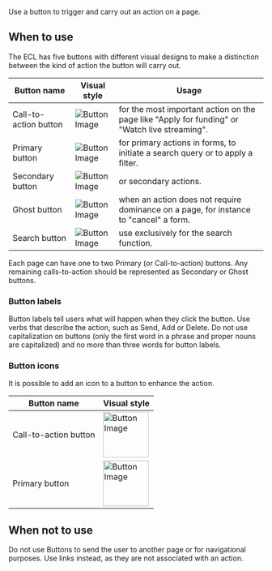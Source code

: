 Use a button to trigger and carry out an action on a page. 

## When to use
The ECL has five buttons with different visual designs to make a distinction between the kind of action the button will carry out.

| Button name           | Visual style  | Usage |
| ----------------------|---------------| ------|
| Call-to-action button | ![Button Image](https://inno-ecl.s3.amazonaws.com/media/images/EC/Buttons/Button_CTA_Default.png) | for the most important action on the page like "Apply for funding" or "Watch live streaming".|
| Primary button        | ![Button Image](https://inno-ecl.s3.amazonaws.com/media/images/EC/Buttons/Button_Primary_Default.png)      | for primary actions in forms, to initiate a search query or to apply a filter.|
| Secondary button      | ![Button Image](https://inno-ecl.s3.amazonaws.com/media/images/EC/Buttons/Button_Secondary_Default.png) | or secondary actions.|
| Ghost button          | ![Button Image](https://inno-ecl.s3.amazonaws.com/media/images/EC/Buttons/Button_Ghost_Default.png)  | when an action does not require dominance on a page, for instance to "cancel" a form.|
| Search button         | ![Button Image](https://inno-ecl.s3.amazonaws.com/media/images/EC/Buttons/Button_Search_Default.png)    | use exclusively for the search function. |

Each page can have one to two Primary (or Call-to-action) buttons. Any remaining calls-to-action should be represented as Secondary or Ghost buttons.

### Button labels 
Button labels tell users what will happen when they click the button. Use verbs that describe the action, such as Send, Add or Delete. Do not use capitalization on buttons (only the first word in a phrase and proper nouns are capitalized) and no more than three words for button labels.

### Button icons
It is possible to add an icon to a button to enhance the action.

| Button name           | Visual style  |
| ----------------------|---------------|
| Call-to-action button | <img src="https://inno-ecl.s3.amazonaws.com/media/images/EC/Buttons/Button_CTA-Icon_Default.png" alt="Button Image" width="90"/>  |
| Primary button        | <img src="https://inno-ecl.s3.amazonaws.com/media/images/EC/Buttons/Button_Primary_icon_Default.png" alt="Button Image" width="90"/>  |

## When not to use
Do not use Buttons to send the user to another page or for navigational purposes. Use links instead, as they are not associated with an action. 
